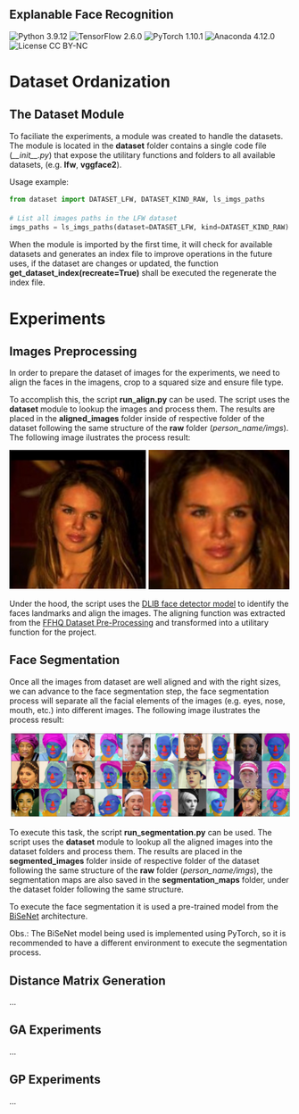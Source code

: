 ## Explanable Face Recognition
![Python 3.9.12](https://img.shields.io/badge/Python-3.9.12-green.svg?style=plastic)
![TensorFlow 2.6.0](https://img.shields.io/badge/TensorFlow-2.6-green.svg?style=plastic)
![PyTorch 1.10.1](https://img.shields.io/badge/PyTorch-1.10-green.svg?style=plastic)
![Anaconda 4.12.0](https://img.shields.io/badge/Anaconda-4.12-green.svg?style=plastic)
![License CC BY-NC](https://img.shields.io/badge/license-CC_BY--NC-green.svg?style=plastic)

# Dataset Ordanization

## The Dataset Module

To faciliate the experiments, a module was created to handle the datasets. The module is located in the **dataset** folder contains a single code file (*\_\_init__.py*) that expose the utilitary functions and folders to all available datasets, (e.g. **lfw**, **vggface2**).

Usage example:
    
```python
from dataset import DATASET_LFW, DATASET_KIND_RAW, ls_imgs_paths

# List all images paths in the LFW dataset
imgs_paths = ls_imgs_paths(dataset=DATASET_LFW, kind=DATASET_KIND_RAW)
```

When the module is imported by the first time, it will check for available datasets and generates an index file to improve operations in the future uses, if the dataset are changes or updated, the function **get_dataset_index(recreate=True)** shall be executed the regenerate the index file.

# Experiments

## Images Preprocessing

In order to prepare the dataset of images for the experiments, we need to align the faces in the imagens, crop to a squared size and ensure file type.

To accomplish this, the script **run_align.py** can be used. The script uses the **dataset** module to lookup the images and process them. The results are placed in the **aligned_images** folder inside of respective folder of the dataset following the same structure of the **raw** folder (*person_name/imgs*). The following image ilustrates the process result:

![Face Aligment](readme_imgs/align_example.png)

Under the hood, the script uses the [DLIB face detector model](http://dlib.net/python/index.html#dlib_pybind11.cnn_face_detection_model_v1) to identify the faces landmarks and align the images. The aligning function was extracted from the [FFHQ Dataset Pre-Processing](https://github.com/NVlabs/ffhq-dataset/blob/master/download_ffhq.py) and transformed into a utilitary function for the project.

## Face Segmentation

Once all the images from dataset are well aligned and with the right sizes, we can advance to the face segmentation step, the face segmentation process will separate all the facial elements of the images (e.g. eyes, nose, mouth, etc.) into different images. The following image ilustrates the process result:

![Face Segmentation](readme_imgs/segmentation_maps_example.png)

To execute this task, the script **run_segmentation.py** can be used. The script uses the **dataset** module to lookup all the aligned images into the dataset folders and process them. The results are placed in the **segmented_images** folder inside of respective folder of the dataset following the same structure of the **raw** folder (*person_name/imgs*), the segmentation maps are also saved in the **segmentation_maps** folder, under the dataset folder following the same structure.

To execute the face segmentation it is used a pre-trained model from the [BiSeNet](https://arxiv.org/abs/1808.00897) architecture.

Obs.: The BiSeNet model being used is implemented using PyTorch, so it is recommended to have a different environment to execute the segmentation process.

## Distance Matrix Generation

...

## GA Experiments

...

## GP Experiments

...